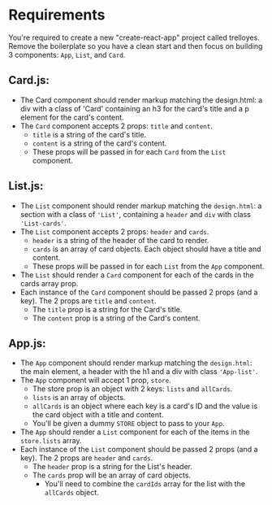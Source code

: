 # Requirements

You're required to create a new "create-react-app" project called trelloyes. Remove the boilerplate so you have a clean start and then focus on building 3 components: `App`, `List`, and `Card`.

## Card.js:

- The Card component should render markup matching the design.html: a div with a class of 'Card' containing an h3 for the card's title and a p element for the card's content.
- The `Card` component accepts 2 props: `title` and `content`.
  - `title` is a string of the card's title.
  - `content` is a string of the card's content.
  - These props will be passed in for each `Card` from the `List` component.

## List.js:

- The `List` component should render markup matching the `design.html`: a section with a class of `'List'`, containing a `header` and `div` with class `'List-cards'`.
- The `List` component accepts 2 props: `header` and `cards`.
  - `header` is a string of the header of the card to render.
  - `cards` is an array of card objects. Each object should have a title and content.
  - These props will be passed in for each `List` from the `App` component.
- The `List` should render a `Card` component for each of the cards in the cards array prop.
- Each instance of the `Card` component should be passed 2 props (and a key). The 2 props are `title` and `content`.
  - The `title` prop is a string for the Card's title.
  - The `content` prop is a string of the Card's content.

## App.js:

- The `App` component should render markup matching the `design.html`: the main element, a header with the h1 and a div with class `'App-list'`.
- The `App` component will accept 1 prop, `store`.
  - The store prop is an object with 2 keys: `lists` and `allCards`.
  - `lists` is an array of objects.
  - `allCards` is an object where each key is a card's ID and the value is the card object with a title and content.
  - You'll be given a dummy `STORE` object to pass to your `App`.
- The `App` should render a `List` component for each of the items in the `store.lists` array.
- Each instance of the `List` component should be passed 2 props (and a key). The 2 props are `header` and `cards`.
  - The `header` prop is a string for the List's header.
  - The `cards` prop will be an array of card objects.
    - You'll need to combine the `cardIds` array for the list with the `allCards` object.
